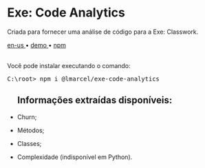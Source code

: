 <div valing="top">
  <h1><span>Exe:</span> Code Analytics</h1>
  <p>Criada para fornecer uma análise de código para a Exe: Classwork.</p>
  <nav>
    <div id="repository-buttons"/>
    <a class="navigation-link disabled" href="https://github.com/L-Marcel/exe-code-analytics/blob/main/README.en-us.md" target="__blank__">
      en-us
    </a>
    <span class="disabled">•</span>
    <a class="navigation-link" href="https://exe-code-analytics-playground.vercel.app" target="__blank__">
      demo
    </a>
    <span>•</span>
    <a class="navigation-link" href="https://www.npmjs.com/package/@lmarcel/exe-code-analytics" target="__blank__">
      npm
    </a>
  </nav>
</div>

<br/>

<p>Você pode instalar executando o comando:</p>
<pre>
C:\root> <span>npm</span> i @lmarcel/exe-code-analytics
</pre>

<div id="grid"> 
  <ul><h2>Informações <span>extraídas</span> disponíveis:</h2>
    <li id="checked"><p>Churn;</p></li>
    <li id="checked"><p>Métodos;</p></li>
    <li id="checked"><p>Classes;</p></li>
    <li id="checked"><p>Complexidade (<span>indisponível em Python</span>).</p></li>
  </ul>
</div>